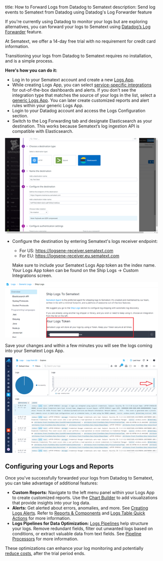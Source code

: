 title: How to Forward Logs from Datadog to Sematext
description: Send log events to Sematext from Datadog using Datadog's Log Forwarder feature

If you're currently using Datadog to monitor your logs but are exploring alternatives, you can forward your logs to Sematext using [Datadog’s Log Forwarder](https://docs.datadoghq.com/logs/guide/forwarder/?tab=cloudformation) feature.

At Sematext, we offer a 14-day free trial with no requirement for credit card information. 

Transitioning your logs from Datadog to Sematext requires no installation, and is a simple process.

**Here's how you can do it:**

- Log in to your Sematext account and create a new [Logs App](https://sematext.com/docs/logs/).
- While creating Logs App, you can select [service-specific integrations](https://sematext.com/docs/integration/) for out-of-the-box dashboards and alerts. If you don't see the integration type that matches the source of your logs in the list, select a [generic Logs App](https://sematext.com/docs/integration/generic-logs-integration/). You can later create customized reports and alert rules within your generic Logs App.
- Login to your Datadog account and access the Logs Configuration section.
- Switch to the Log Forwarding tab and designate Elasticsearch as your destination. This works because Sematext’s log ingestion API is compatible with Elasticsearch.

![DD Log Forwarding](../images/logs/dd_log_forwarding.png)

- Configure the destination by entering Sematext's logs receiver endpoint:
  - For US: https://logsene-receiver.sematext.com 
  - For EU: https://logsene-receiver.eu.sematext.com 
    
  Make sure to include your Sematext Logs App token as  the index name. Your Logs App token can be found on the Ship Logs → Custom Integrations screen.

![Logs App Token](../images/logs/logs-app-token.png)

Save your changes and within a few minutes you will see the logs coming into your Sematext Logs App.

![DD Forwarded Logs](../images/logs/dd-forwarded-logs.png)

## Configuring your Logs and Reports

Once you've successfully forwarded your logs from Datadog to Sematext, you can take advantage of additional features:

- **Custom Reports:** Navigate to the left menu panel within your Logs App to create customized reports. Use the [Chart Builder](https://sematext.com/docs/dashboards/chart-builder/) to add visualizations that provide insights into your log data.
- **Alerts:** Get alerted about errors, anomalies, and more. See [Creating Logs Alerts](https://sematext.com/docs/alerts/creating-logs-alerts/).
  Refer to [Reports & Components](https://sematext.com/docs/logs/reports-and-components/) and [Logs Table Quick Actions](https://sematext.com/docs/logs/logs-table-quick-actions/) for more information.
- **Logs Pipelines for Data Optimization:** [Logs Pipelines](https://sematext.com/docs/logs/pipelines/) help structure your logs. Remove redundant fields, filter out unwanted logs based on conditions, or extract valuable data from text fields. 
  See [Pipeline Processors](https://sematext.com/docs/logs/processors-overview/) for more information.

These optimizations can enhance your log monitoring and potentially [reduce costs](https://sematext.com/docs/logs/reduce-costs-with-pipelines/), after the trial period ends.
